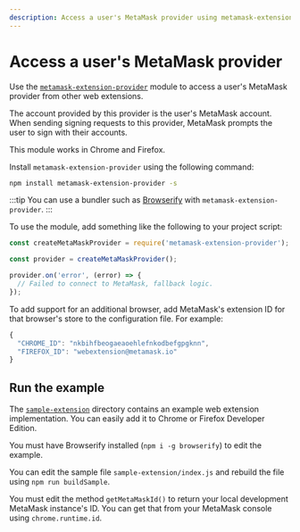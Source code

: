 ```yaml
---
description: Access a user's MetaMask provider using metamask-extension-provider.
---
```


# Access a user's MetaMask provider

Use the [`metamask-extension-provider`](https://github.com/MetaMask/extension-provider) module to
access a user's MetaMask provider from other web extensions.

The account provided by this provider is the user's MetaMask account.
When sending signing requests to this provider, MetaMask prompts the user to sign with their accounts.

This module works in Chrome and Firefox.

Install `metamask-extension-provider` using the following command:

```bash
npm install metamask-extension-provider -s
```

:::tip
You can use a bundler such as [Browserify](https://browserify.org/) with `metamask-extension-provider`.
:::

To use the module, add something like the following to your project script:

```javascript
const createMetaMaskProvider = require('metamask-extension-provider');

const provider = createMetaMaskProvider();

provider.on('error', (error) => {
  // Failed to connect to MetaMask, fallback logic.
});
```

To add support for an additional browser, add MetaMask's extension ID for that browser's store to
the configuration file.
For example:

```javascript
{
  "CHROME_ID": "nkbihfbeogaeaoehlefnkodbefgpgknn",
  "FIREFOX_ID": "webextension@metamask.io"
}
```

## Run the example

The
[`sample-extension`](https://github.com/MetaMask/extension-provider/tree/master/sample-extension)
directory contains an example web extension implementation.
You can easily add it to Chrome or Firefox Developer Edition.

You must have Browserify installed (`npm i -g browserify`) to edit the example.

You can edit the sample file `sample-extension/index.js` and rebuild the file using
`npm run buildSample`.

You must edit the method `getMetaMaskId()` to return your local development MetaMask instance's ID.
You can get that from your MetaMask console using `chrome.runtime.id`.
